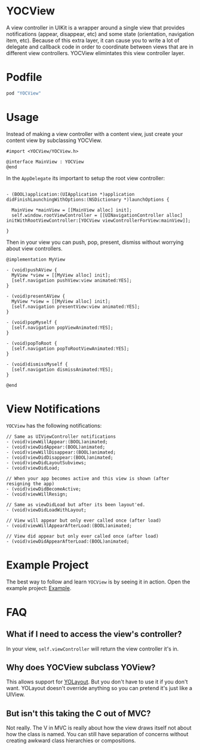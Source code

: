 YOCView
=========

A view controller in UIKit is a wrapper around a single view that provides notifications (appear, disappear, etc) and some state (orientation, navigation item, etc). Because of this extra layer, it can cause you to write a lot of delegate and callback code in order to coordinate between views that are in different view controllers. YOCView elimintates this view controller layer.

# Podfile

```ruby
pod "YOCView"
```

# Usage

Instead of making a view controller with a content view, just create your content view by subclassing YOCView.

```objc
#import <YOCView/YOCView.h>

@interface MainView : YOCView
@end
```

In the `AppDelegate` its important to setup the root view controller:

```objc

- (BOOL)application:(UIApplication *)application didFinishLaunchingWithOptions:(NSDictionary *)launchOptions {

  MainView *mainView = [[MainView alloc] init];
  self.window.rootViewController = [[UINavigationController alloc] initWithRootViewController:[YOCView viewControllerForView:mainView]];
  
}
```

Then in your view you can push, pop, present, dismiss without worrying about view controllers.

```objc
@implementation MyView

- (void)pushAView {
  MyView *view = [[MyView alloc] init];
  [self.navigation pushView:view animated:YES];
}

- (void)presentAView {
  MyView *view = [[MyView alloc] init];
  [self.navigation presentView:view animated:YES];
}

- (void)popMyself {
  [self.navigation popViewAnimated:YES];
}

- (void)popToRoot {
  [self.navigation popToRootViewAnimated:YES];
}

- (void)dismissMyself {
  [self.navigation dismissAnimated:YES];
}

@end
```

# View Notifications

`YOCView` has the following notifications:

```objc
// Same as UIViewController notifications
- (void)viewWillAppear:(BOOL)animated;
- (void)viewDidAppear:(BOOL)animated;
- (void)viewWillDisappear:(BOOL)animated;
- (void)viewDidDisappear:(BOOL)animated;
- (void)viewDidLayoutSubviews;
- (void)viewDidLoad;

// When your app becomes active and this view is shown (after resigning the app)
- (void)viewDidBecomeActive;
- (void)viewWillResign;

// Same as viewDidLoad but after its been layout'ed.
- (void)viewDidLoadWithLayout;

// View will appear but only ever called once (after load)
- (void)viewWillAppearAfterLoad:(BOOL)animated;

// View did appear but only ever called once (after load)
- (void)viewDidAppearAfterLoad:(BOOL)animated;
```

# Example Project

The best way to follow and learn `YOCView` is by seeing it in action. Open the example project: [Example](https://github.com/gabriel/YOCView/tree/master/Example). 

# FAQ

## What if I need to access the view's controller?

In your view, `self.viewController` will return the view controller it's in.

## Why does YOCView subclass YOView?

This allows support for [YOLayout](https://github.com/YOLayout/YOLayout). But you don't have to use it if you don't want. YOLayout doesn't override anything so you can pretend it's just like a UIView.

## But isn't this taking the C out of MVC? 

Not really. The V in MVC is really about how the view draws itself not about how the class is named. You can still have separation of concerns without creating awkward class hierarchies or compositions.
